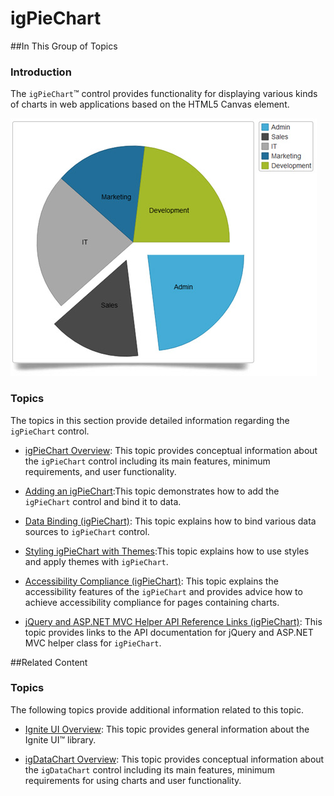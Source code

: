 ﻿<!--
|metadata|
{
    "fileName": "igpiechart",
    "controlName": "igDataChart",
    "tags": ["Charting"]
}
|metadata|
-->

# igPieChart



##In This Group of Topics

### Introduction

The `igPieChart`™ control provides functionality for displaying various kinds of charts in web applications based on the HTML5 Canvas element.

![](images/igPieChart_Landing_Page_1.png)

### Topics

The topics in this section provide detailed information regarding the `igPieChart` control.


- [igPieChart Overview](igPieChart-Overview.html): This topic provides conceptual information about the `igPieChart` control including its main features, minimum requirements, and user functionality.

- [Adding an igPieChart](igPieChart-Adding.html):This topic demonstrates how to add the `igPieChart` control and bind it to data.

- [Data Binding (igPieChart)](igPieChart-DataBinding.html): This topic explains how to bind various data sources to `igPieChart` control.

- [Styling igPieChart with Themes](igPieChart-Styling-Themes.html):This topic explains how to use styles and apply themes with `igPieChart`.

- [Accessibility Compliance (igPieChart)](igPieChart-Accessibility.html): This topic explains the accessibility features of the `igPieChart` and provides advice how to achieve accessibility compliance for pages containing charts.

- [jQuery and ASP.NET MVC Helper API Reference Links (igPieChart)](igPieChart-API-Links.html): This topic provides links to the API documentation for jQuery and ASP.NET MVC helper class for `igPieChart`.


##Related Content

### Topics

The following topics provide additional information related to this topic.

- [Ignite UI Overview](NetAdvantage-for-jQuery-Overview.html): This topic provides general information about the Ignite UI™ library.

- [igDataChart Overview](igDataChart-Overview.html): This topic provides conceptual information about the `igDataChart` control including its main features, minimum requirements for using charts and user functionality.





 

 


